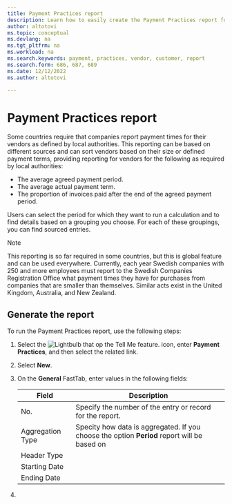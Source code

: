 ```yaml
---
title: Payment Practices report
description: Learn how to easily create the Payment Practices report for vendors and customers. 
author: altotovi
ms.topic: conceptual
ms.devlang: na
ms.tgt_pltfrm: na
ms.workload: na
ms.search.keywords: payment, practices, vendor, customer, report
ms.search.form: 686, 687, 689 
ms.date: 12/12/2022
ms.author: altotovi

--- 
```


# Payment Practices report  

Some countries require that companies report payment times for their vendors as defined by local authorities. This reporting can be based on different sources and can sort vendors based on their size or defined payment terms, providing reporting for vendors for the following as required by local authorities:  

- The average agreed payment period.  
- The average actual payment term.   
- The proportion of invoices paid after the end of the agreed payment period. 

Users can select the period for which they want to run a calculation and to find details based on a grouping you choose. For each of these groupings, you can find sourced entries. 

> [!NOTE]
> This reporting is so far required in some countries, but this is global feature and can be used everywhere. Currently, each year Swedish companies with 250 and more employees must report to the Swedish Companies Registration Office what payment times they have for purchases from companies that are smaller than themselves. Similar acts exist in the United Kingdom, Australia, and New Zealand.  

## Generate the report 

To run the Payment Practices report, use the following steps:

1. Select the ![Lightbulb that op the Tell Me feature.](media/ui-search/search_small.png "Tell me what you want to do") icon, enter **Payment Practices**, and then select the related link. 
2. Select **New**.
3. On the **General** FastTab, enter values in the following fields:

   | Field | Description |
   |---------|-----------------------------------|
   | No. | Specify the number of the entry or record for the report. |
   | Aggregation Type | Specity how data is aggregated. If you choose the option **Period** report will be based on |
   | Header Type |   |
   | Starting Date |   |
   | Ending Date |    |
      
5. 

